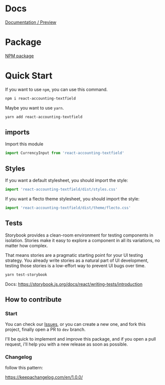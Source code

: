 # Docs

[Documentation / Preview](https://alexcastrodev.github.io/react-accounting-textfield/?path=/docs/component-input--docs)

# Package

<a href="https://www.npmjs.com/package/react-accounting-textfield"> NPM package </a>

# Quick Start

If you want to use `npm`, you can use this command.

```bash
npm i react-accounting-textfield
```

Maybe you want to use `yarn`.

```bash
yarn add react-accounting-textfield
```

## imports

Import this module

```javascript
import CurrencyInput from 'react-accounting-textfield'
```

## Styles

If you want a default stylesheet, you should import the style:

```javascript
import 'react-accounting-textfield/dist/styles.css'
```

If you want a flecto theme stylesheet, you should import the style:

```javascript
import 'react-accounting-textfield/dist/theme/flecto.css'
```

## Tests

Storybook provides a clean-room environment for testing components in isolation. Stories make it easy to explore a component in all its variations, no matter how complex.

That means stories are a pragmatic starting point for your UI testing strategy. You already write stories as a natural part of UI development, testing those stories is a low-effort way to prevent UI bugs over time.

```bash
yarn test-storybook
```

Docs: https://storybook.js.org/docs/react/writing-tests/introduction

## How to contribute

### Start

You can check our <a href="https://github.com/AlexcastroDev/shopify-input-currency/issues">Issues</a>, or you can create a new one, and fork this project, finally open a PR to `dev` branch.

I'll be quick to implement and improve this package, and if you open a pull request, i'll help you with a new release as soon as possible.

### Changelog

follow this pattern:

https://keepachangelog.com/en/1.0.0/
